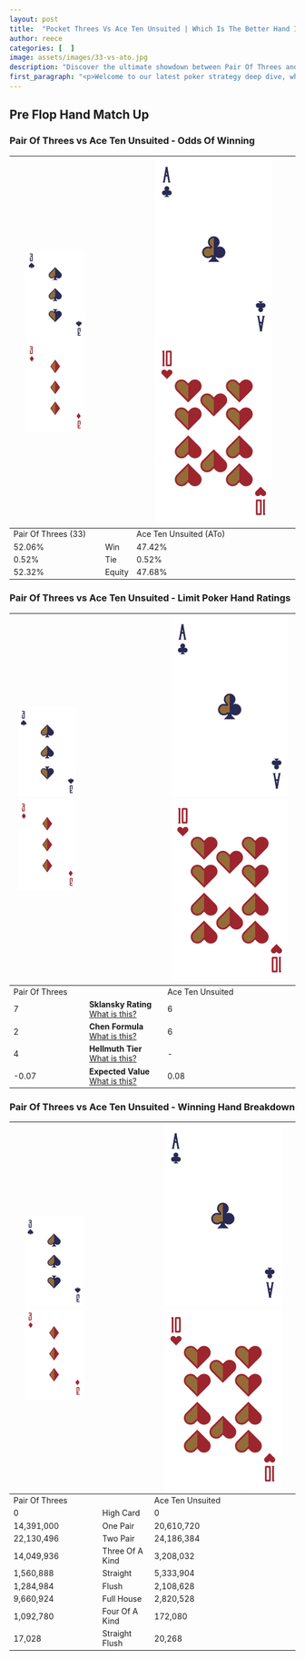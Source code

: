 ```yaml
---
layout: post
title:  "Pocket Threes Vs Ace Ten Unsuited | Which Is The Better Hand In Poker? A Complete Guide"
author: reece
categories: [  ]
image: assets/images/33-vs-ato.jpg
description: "Discover the ultimate showdown between Pair Of Threes and Ace Ten Unsuited in poker! Uncover the odds, strategies, and scenarios where one hand triumphs over the other. Get ready to up your poker game with this thrilling analysis."
first_paragraph: "<p>Welcome to our latest poker strategy deep dive, where we're pitting two distinct hands against each other in a high-stakes showdown: Pair Of Threes vs Ace Ten Unsuited.</p><p>In the dynamic world of poker, every decision counts, and knowing which hand holds the upper hand is key to your success at the table.</p><p>In this article, we'll dissect these two hands, explore the scenarios where one dominates the other, and equip you with the knowledge to make strategic choices that can tip the odds in your favor.</p><p>Get ready to unravel the intriguing dynamics of these poker hands and elevate your game to new heights.</p>"
---
```




[comment]: # (sp0)

## Pre Flop Hand Match Up

<div class="table hand-ratings" markdown="1"> 



### Pair Of Threes vs Ace Ten Unsuited - Odds Of Winning


    
| ![image info](assets/images/hand1/3.png) ![image info](assets/images/hand1/3o.png) |  | ![image info](assets/images/hand2/A.png) ![image info](assets/images/hand2/To.png) |
| -------- | -------- | -------- |
| Pair Of Threes (33) |  | Ace Ten Unsuited (ATo) |
| 52.06% | Win | 47.42% |
| 0.52% | Tie | 0.52% |
| 52.32% | Equity | 47.68% |




[comment]: # (sp1)



### Pair Of Threes vs Ace Ten Unsuited - Limit Poker Hand Ratings


    
| ![image info](assets/images/hand1/3.png) ![image info](assets/images/hand1/3o.png) |  | ![image info](assets/images/hand2/A.png) ![image info](assets/images/hand2/To.png) |
| -------- | -------- | -------- |
| Pair Of Threes |  | Ace Ten Unsuited |
| 7 | **Sklansky Rating** [What is this?](/sklansky-rating-explained) | 6 |
| 2 | **Chen Formula** [What is this?](/chen-formula-explained) | 6 |
| 4 | **Hellmuth Tier** [What is this?](/Hellmuth-tier-explained) | - |
| -0.07 | **Expected Value** [What is this?](/expected-value-explained) | 0.08 |




[comment]: # (sp2)



### Pair Of Threes vs Ace Ten Unsuited - Winning Hand Breakdown


    
| ![image info](assets/images/hand1/3.png) ![image info](assets/images/hand1/3o.png) |  | ![image info](assets/images/hand2/A.png) ![image info](assets/images/hand2/To.png) |
| -------- | -------- | -------- |
| Pair Of Threes |  | Ace Ten Unsuited |
| 0 | High Card | 0 |
| 14,391,000 | One Pair | 20,610,720 |
| 22,130,496 | Two Pair | 24,186,384 |
| 14,049,936 | Three Of A Kind | 3,208,032 |
| 1,560,888 | Straight | 5,333,904 |
| 1,284,984 | Flush | 2,108,628 |
| 9,660,924 | Full House | 2,820,528 |
| 1,092,780 | Four Of A Kind | 172,080 |
| 17,028 | Straight Flush | 20,268 |




[comment]: # (sp3)



</div>

[comment]: # (sp4)



[comment]: # (sp5)

